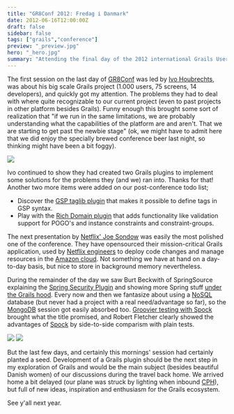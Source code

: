 ```yaml
---
title: "GR8Conf 2012: Fredag i Danmark"
date: 2012-06-16T12:00:00Z
draft: false
sidebar: false
tags: ["grails","conference"]
preview: "_preview.jpg"
hero: "_hero.jpg"
summary: "Attending the final day of the 2012 international Grails User Conference in Copenhagen."
---
```



The first session on the last day of [GR8Conf](http://gr8conf.eu/) was led by [Ivo Houbrechts](http://www.slideshare.net/gr8conf/grails-ee), was about his big scale Grails project (1.000 users, 75 screens, 14 developers), and quickly got my attention. The problems they had to deal with where quite recognizable to our current project (even to past projects in other platform besides Grails). Funny enough this brought some sort of realization that "if we run in the same limitations, we are probably understanding what the capabilities of the platform are and aren't. That we are starting to get past the newbie stage" (ok, we might have to admit here that we did enjoy the specially brewed conference beer last night, so thinking might have been a bit foggy).

![](gr8beer.jpg)

Ivo continued to show they had created two Grails plugins to implement some solutions for the problems they (and we) ran into. Thanks for that! Another two more items were added on our post-conference todo list;

- Discover the [GSP taglib plugin](http://grails.org/plugin/gsp-taglib) that makes it possible to define tags in GSP syntax.
- Play with the [Rich Domain plugin](http://grails.org/plugin/rich-domain) that adds functionality like validation support for POGO's and instance constraints and constraint-groups.

The next presentation by [Netflix' Joe Sondow](http://gr8conf.eu/Presentations/Asgard--the-Grails-App-that-De) was easily the most polished one of the conference. They have opensourced their mission-critical Grails application, used by [Netflix engineers](http://www.netflix.com/) to deploy code changes and manage resources in the [Amazon cloud](http://aws.amazon.com/ec2/). Not something we have at hand on a day-to-day basis, but nice to store in background memory nevertheless.


During the remainder of the day we saw Burt Beckwith of SpringSource explaining the [Spring Security Plugin](http://gr8conf.eu/Presentations/Hacking-Spring-Security-Plugin) and showing more Spring stuff [under the Grails hood](http://gr8conf.eu/Presentations/Under-the-Hood-Spring-in-Grails). 
Every now and then we fantasize about using a [NoSQL](http://en.wikipedia.org/wiki/NoSQL) database (but never had a project with a real need/advantage so far), so the [MongoDB](http://gr8conf.eu/Presentations/Grails-and-MongoDB) session got easily absorbed too. 
[Groovier testing with Spock](http://gr8conf.eu/Presentations/Groovier-Testing-With-Spock) brought what the title promised, and Robert Fletcher clearly showed the advantages of [Spock](http://code.google.com/p/spock/) by side-to-side comparism with plain tests.

![](train.jpg)
![](plane.jpg)

But the last few days, and certainly this mornings' session had certainly planted a seed. Development of a Grails plugin should be the next step in my exploration of Grails and would be the main subject (besides beautiful Danish women) of our discussions during the travel back home. We arrived home a bit delayed (our plane was struck by lighting when inbound [CPH](http://en.wikipedia.org/wiki/Copenhagen_Airport)), but full of new ideas, inspiration and enthusiasm for the Grails ecosystem.

See y'all next year.